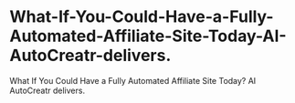 # What-If-You-Could-Have-a-Fully-Automated-Affiliate-Site-Today-AI-AutoCreatr-delivers.
What If You Could Have a Fully Automated Affiliate Site Today? AI AutoCreatr delivers.
